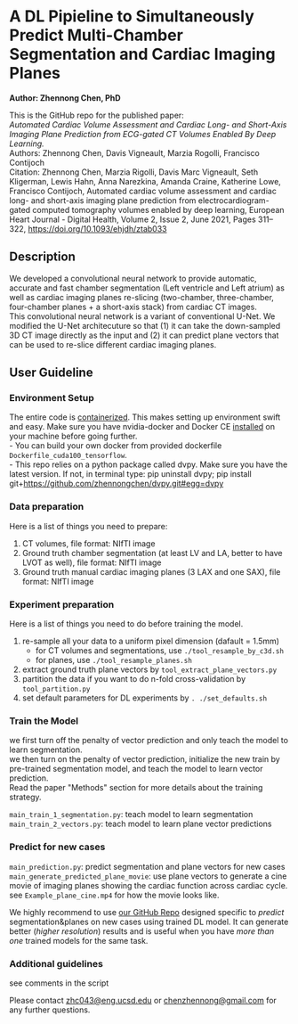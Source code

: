 # A DL Pipieline to Simultaneously Predict Multi-Chamber Segmentation and Cardiac Imaging Planes
**Author: Zhennong Chen, PhD**<br />

This is the GitHub repo for the published paper: <br />
*Automated Cardiac Volume Assessment and Cardiac Long- and Short-Axis Imaging Plane Prediction from ECG-gated CT Volumes Enabled By Deep Learning.*<br />
Authors: Zhennong Chen, Davis Vigneault, Marzia Rogolli, Francisco Contijoch<br />
Citation: Zhennong Chen, Marzia Rigolli, Davis Marc Vigneault, Seth Kligerman, Lewis Hahn, Anna Narezkina, Amanda Craine, Katherine Lowe, Francisco Contijoch, Automated cardiac volume assessment and cardiac long- and short-axis imaging plane prediction from electrocardiogram-gated computed tomography volumes enabled by deep learning, European Heart Journal - Digital Health, Volume 2, Issue 2, June 2021, Pages 311–322, https://doi.org/10.1093/ehjdh/ztab033

## Description
We developed a convolutional neural network to provide automatic, accurate and fast chamber segmentation (Left ventricle and Left atrium) as well as cardiac imaging planes re-slicing (two-chamber, three-chamber, four-chamber planes + a short-axis stack) from cardiac CT images. <br />
This convolutional neural network is a variant of conventional U-Net. We modified the U-Net architecuture so that (1) it can take the down-sampled 3D CT image directly as the input and (2) it can predict plane vectors that can be used to re-slice different cardiac imaging planes.

## User Guideline
### Environment Setup
The entire code is [containerized](https://www.docker.com/resources/what-container). This makes setting up environment swift and easy. Make sure you have nvidia-docker and Docker CE [installed](https://docs.nvidia.com/datacenter/cloud-native/container-toolkit/install-guide.html#docker) on your machine before going further. <br />
    - You can build your own docker from provided dockerfile ```Dockerfile_cuda100_tensorflow```. <br />
    - This repo relies on a python package called dvpy. Make sure you have the latest version. If not, in terminal type: pip uninstall dvpy; pip install git+https://github.com/zhennongchen/dvpy.git#egg=dvpy

### Data preparation
Here is a list of things you need to prepare:
1. CT volumes, file format: NIfTI image
2. Ground truth chamber segmentation (at least LV and LA, better to have LVOT as well), file format: NIfTI image
3. Ground truth manual cardiac imaging planes (3 LAX and one SAX), file format: NIfTI image

### Experiment preparation
Here is a list of things you need to do before training the model.
1. re-sample all your data to a uniform pixel dimension (dafault = 1.5mm)
    - for CT volumes and segmentations, use ```./tool_resample_by_c3d.sh```
    - for planes, use ```./tool_resample_planes.sh```
2. extract ground truth plane vectors by ```tool_extract_plane_vectors.py```
3. partition the data if you want to do n-fold cross-validation by ```tool_partition.py``` 
4. set default parameters for DL experiments by ```. ./set_defaults.sh```

### Train the Model
we first turn off the penalty of vector prediction and only teach the model to learn segmentation.<br />
we then turn on the penalty of vector prediction, initialize the new train by pre-trained segmentation model, and teach the model to learn vector prediction.<br />
Read the paper "Methods" section for more details about the training strategy.

```main_train_1_segmentation.py```: teach model to learn segmentation<br />
```main_train_2_vectors.py```: teach model to learn plane vector predictions<br />

### Predict for new cases
```main_prediction.py```: predict segmentation and plane vectors for new cases<br />
```main_generate_predicted_plane_movie```: use plane vectors to generate a cine movie of imaging planes showing the cardiac function across cardiac cycle. see ```Example_plane_cine.mp4``` for how the movie looks like. <br />

We highly recommend to use [our GitHub Repo](https://github.com/ucsd-fcrl/DL_CT_Seg-Plane_Prediction_Final_v_ZC) designed specific to *predict* segmentation&planes on new cases using trained DL model. It can generate better (*higher resolution*) results and is useful when you have *more than one* trained models for the same task.


### Additional guidelines
see comments in the script

Please contact zhc043@eng.ucsd.edu or chenzhennong@gmail.com for any further questions.




